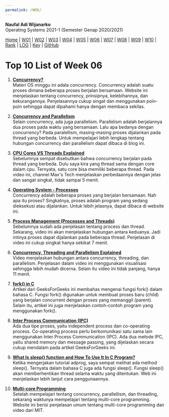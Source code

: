 ```yaml
---
permalink: /W06/
---
```


**Naufal Adi Wijanarko**<br>
Operating Systems 2021-1 (Semester Genap 2020/2021)


[Home](https://naufaladi35.github.io/os211/) |
[W01](https://naufaladi35.github.io/os211/W01/) |
[W02](https://naufaladi35.github.io/os211/W02/) |
[W03](https://naufaladi35.github.io/os211/W03/) |
[W04](https://naufaladi35.github.io/os211/W04/) |
[W05](https://naufaladi35.github.io/os211/W05/) |
[W06](https://naufaladi35.github.io/os211/W06/) |
[W07](https://naufaladi35.github.io/os211/W07/) |
[W08](https://naufaladi35.github.io/os211/W08/) |
[W09](https://naufaladi35.github.io/os211/W09/) |
[W10](https://naufaladi35.github.io/os211/W10/) |
[Rank](https://naufaladi35.github.io/os211/TXT/myrank.txt) |
[LOG](https://naufaladi35.github.io/os211/TXT/mylog.txt) |
[Key](https://naufaladi35.github.io/os211/TXT/mypubkey.txt) |
[GitHub](https://github.com/naufaladi35/os211)

# Top 10 List of Week 06
1. [**Concurrency?**](https://www.geeksforgeeks.org/concurrency-in-operating-system/)<br>
   Materi OS minggu ini adala concurrency. Concurrency adalah suatu proses dimana beberapa proses berjalan bersamaan. Website ini menjelaskan tentang concurrency, prinsipnya, kelebihannya, dan kekurangannya. Penjelasannya cukup singat dan menggunakan poin-poin sehingga dapat dipahami hanya dengan membaca sekilas.

2. [**Concurrency and Parallelism**](https://medium.com/@itIsMadhavan/concurrency-vs-parallelism-a-brief-review-b337c8dac350)<br>
   Selain concurrency, ada juga parallelism. Parallelism adalah berjalannya dua proses pada waktu yang bersamaan. Lalu apa bedanya dengan concurrency? Pada paralellism, masing-masing proses dijalankan pada thread yang berbeda. Untuk mempelajari lebih lengkap tentang hubungan concurrency dan parallelism dapat dibaca di blog ini.

3. [**CPU Cores VS Threads Explained**](https://www.youtube.com/watch?v=hwTYDQ0zZOw)<br>
   Sebelumnya sempat disebutkan bahwa concurrency berjalan pada thread yang berbeda. Dulu saya kira yang thread sama dengan core dalam cpu. Ternyata, satu core bisa memiliki beberapa thread. Pada video ini, channel Max's Tech menjelaskan perbedaannya dengan jelas dan sangat singkat, tidak sampai 5 menit.

4. [**Operating System - Processes**](https://www.tutorialspoint.com/operating_system/os_processes.htm)<br>
   Concurrency adalah beberapa proses yang berjalan bersamaan. Nah apa itu proses? Singkatnya, proses adalah program yang sedang dieksekusi atau dijalankan. Untuk lebih jelasnya, dapat dibaca di website ini. 

5. [**Process Management (Processes and Threads)**](https://www.youtube.com/watch?v=OrM7nZcxXZU)<br>
   Sebelumnya sudah ada penjelasan tentang process dan thread. Sekarang, video ini akan menjelaskan hubungan antara keduanya. Jadi intinya proses dapat dijalankan pada beberapa thread. Penjelasan di video ini cukup singkat hanya sekikat 7 menit.

6. [**Concurrency, Threading and Parallelism Explained**](https://www.youtube.com/watch?v=olYdb0DdGtM)<br>
   Video menjelaskan hubungan antara concurrency, threading, dan parallelism. Penjelasan dalam video ini menggunakan visualisasi sehingga lebih mudah dicerna. Selain itu video ini tidak panjang, hanya 11 menit.

7. [**fork() in C**](https://www.geeksforgeeks.org/fork-system-call/)<br>
   Artikel dari GeeksForGeeks ini membahas mengenai fungsi fork() dalam bahasa C. Fungsi fork() digunakan untuk membuat proses baru (child) yang berjalan concurrent dengan proses yang memanggil (parent). Selain itu, artikel ini juga menjelaskan contoh-contoh program yang menggunakan fork().

8. [**Inter Process Communication (IPC)**](https://www.geeksforgeeks.org/inter-process-communication-ipc/)<br>
   Ada dua tipe proses, yaitu independent process dan co-operating process. Co-operating process perlu berkomunikasi satu sama lain menggunakan Inter Process Communication (IPC). Ada dua metode IPC, yaitu shared memory dan message passing, yang dijelaskan secara cukup mendalam pada artikel GeeksForGeeks ini.

9. [**What Is sleep() function and How To Use It In C Program?**](https://www.poftut.com/what-is-sleep-function-and-how-to-use-it-in-c-program/)<br>
   Ketika mengerjakan tutorial adprog, saya sempat melihat ada method sleep(). Ternyata dalam bahasa C juga ada fungsi sleep(). Fungsi sleep() akan memberhentikan thread selama waktu yang ditentukan. Web ini menjelaskan lebih lanjut cara penggunaannya.

10. [**Multi-core Programming**](https://vaibhaw-vipul.medium.com/multi-core-programming-809d1569d988)<br>
    Setelah mempelajari tentang concurrency, parallellism, dan threading, sekarang waktunya mempelajari tentang multi-core programming. Website ini berisi penjelasan umum tentang multi-core programming dan video dari MIT.
